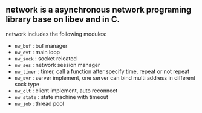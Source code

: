 ## network is a asynchronous network programing library base on libev and in C.

network includes the following modules:

- `nw_buf`   : buf manager
- `nw_evt`   : main loop
- `nw_sock`  : socket releated
- `nw_ses`   : network session manager
- `nw_timer` : timer, call a function after specify time, repeat or not repeat
- `nw_svr`   : server implement, one server can bind multi address in different sock type
- `nw_clt`   : client implement, auto reconnect
- `nw_state` : state machine with timeout
- `nw_job`   : thread pool
